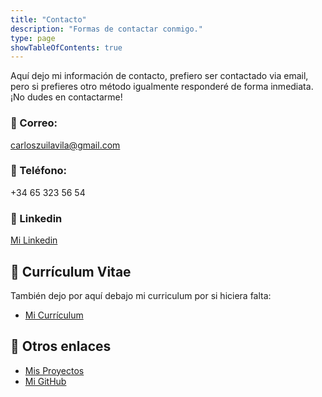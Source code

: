```yaml
---
title: "Contacto"
description: "Formas de contactar conmigo."
type: page
showTableOfContents: true
---
```


Aquí dejo mi información de contacto, prefiero ser contactado via email, pero si prefieres otro método igualmente responderé de forma inmediata. ¡No dudes en contactarme!

### :email: Correo: 

  carloszuilavila@gmail.com 

### :calling: Teléfono: 

  +34 65 323 56 54

### :bust_in_silhouette: Linkedin

  [Mi Linkedin](https://www.linkedin.com/in/carlos-zuil-avila/)

## :page_facing_up:	Currículum Vitae

  También dejo por aquí debajo mi curriculum por si hiciera falta:

- [Mi Currículum](/curriculum_carlos_zuil_avila.pdf)

## :link: Otros enlaces

- [Mis Proyectos](/projects/)
- [Mi GitHub](https://github.com/carloszuilavila)